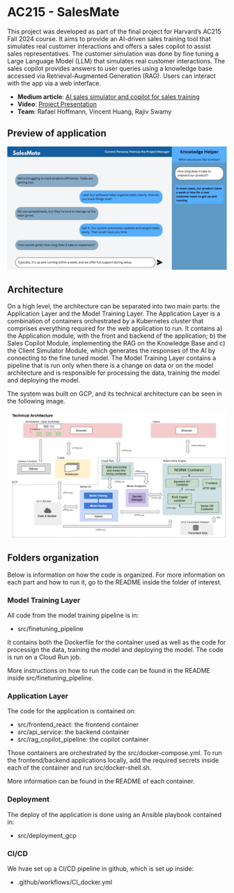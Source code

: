 ﻿
# AC215 - SalesMate

This project was developed as part of the final project for Harvard’s AC215 Fall 2024 course. It aims to provide an AI-driven sales training tool that simulates real customer interactions and offers a sales copilot to assist sales representatives. The customer simulation was done by fine tuning a Large Language Model (LLM) that simulates real customer interactions. The sales copilot provides answers to user queries using a knowledge base accessed via Retrieval-Augmented Generation (RAG). Users can interact with the app via a web interface.

- **Medium article**: [AI sales simulator and copilot for sales training](https://medium.com/@rafaelhfallgatter/ai-sales-simulator-and-copilot-for-sales-training-on-gcp-a161f85148ed)
- **Video**: [Project Presentation](https://youtu.be/LiBtzDHXrmY)
- **Team**: Rafael Hoffmann, Vincent Huang, Rajiv Swamy

## Preview of application

![Mock](images/mock.jpg "Mock")

## Architecture

On a high level, the architecture can be separated into two main parts: the Application Layer and the Model Training Layer. The Application Layer is a combination of containers orchestrated by a Kubernetes cluster that comprises everything required for the web application to run. It contains a) the Application module, with the front and backend of the application; b) the Sales Copilot Module, implementing the RAG on the Knowledge Base and c) the Client Simulator Module, which generates the responses of the AI by connecting to the fine tuned model. The Model Training Layer contains a pipeline that is run only when there is a change on data or on the model architecture and is responsible for processing the data, training the model and deploying the model.

The system was built on GCP, and its technical architecture can be seen in the following image.

![Technical Architecture](images/technical_architecture.png "Technical Architecture")

## Folders organization

Below is information on how the code is organized. For more information on each part and how to run it, go to the README inside the folder of interest.

### Model Training Layer

All code from the model training pipeline is in:

- src/finetuning_pipeline

It contains both the Dockerfile for the container used as well as the code for processign the data, training the model and deploying the model. The code is run on a Cloud Run job.

More instructions on how to run the code can be found in the README inside src/finetuning_pipeline.

### Application Layer

The code for the application is contained on:

- src/frontend_react: the frontend container
- src/api_service: the backend container
- src/rag_copilot_pipeline: the copilot container

Those containers are orchestrated by the src/docker-compose.yml. To run the frontend/backend applications locally, add the required secrets inside each of the container and run src/docker-shell.sh.

More information can be found in the README of each container.

### Deployment

The deploy of the application is done using an Ansible playbook contained in:

- src/deployment_gcp

### CI/CD

We hvae set up a CI/CD pipeline in github, which is set up inside:

- .github/workflows/CI_docker.yml
